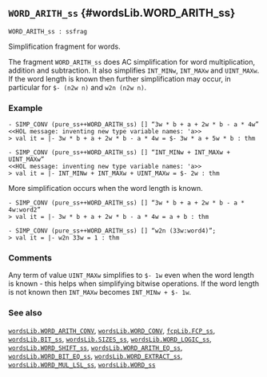 ## `WORD_ARITH_ss` {#wordsLib.WORD_ARITH_ss}


```
WORD_ARITH_ss : ssfrag
```



Simplification fragment for words.


The fragment `WORD_ARITH_ss` does AC simplification for word multiplication,
addition and subtraction.  It also simplifies `INT_MINw`, `INT_MAXw` and
`UINT_MAXw`.  If the word length is known then further simplification may
occur, in particular for `$- (n2w n)` and `w2n (n2w n)`.

### Example

    
    - SIMP_CONV (pure_ss++WORD_ARITH_ss) [] “3w * b + a + 2w * b - a * 4w”
    <<HOL message: inventing new type variable names: 'a>>
    > val it = |- 3w * b + a + 2w * b - a * 4w = $- 3w * a + 5w * b : thm
    
    - SIMP_CONV (pure_ss++WORD_ARITH_ss) [] “INT_MINw + INT_MAXw + UINT_MAXw”
    <<HOL message: inventing new type variable names: 'a>>
    > val it = |- INT_MINw + INT_MAXw + UINT_MAXw = $- 2w : thm
    

More simplification occurs when the word length is known.
    
    - SIMP_CONV (pure_ss++WORD_ARITH_ss) [] “3w * b + a + 2w * b - a * 4w:word2”
    > val it = |- 3w * b + a + 2w * b - a * 4w = a + b : thm
    
    - SIMP_CONV (pure_ss++WORD_ARITH_ss) [] “w2n (33w:word4)”;
    > val it = |- w2n 33w = 1 : thm
    

### Comments

Any term of value `UINT_MAXw` simplifies to `$- 1w` even when the word length
is known - this helps when simplifying bitwise operations.  If the word length
is not known then `INT_MAXw` becomes `INT_MINw + $- 1w`.

### See also

[`wordsLib.WORD_ARITH_CONV`](#wordsLib.WORD_ARITH_CONV), [`wordsLib.WORD_CONV`](#wordsLib.WORD_CONV), [`fcpLib.FCP_ss`](#fcpLib.FCP_ss), [`wordsLib.BIT_ss`](#wordsLib.BIT_ss), [`wordsLib.SIZES_ss`](#wordsLib.SIZES_ss), [`wordsLib.WORD_LOGIC_ss`](#wordsLib.WORD_LOGIC_ss), [`wordsLib.WORD_SHIFT_ss`](#wordsLib.WORD_SHIFT_ss), [`wordsLib.WORD_ARITH_EQ_ss`](#wordsLib.WORD_ARITH_EQ_ss), [`wordsLib.WORD_BIT_EQ_ss`](#wordsLib.WORD_BIT_EQ_ss), [`wordsLib.WORD_EXTRACT_ss`](#wordsLib.WORD_EXTRACT_ss), [`wordsLib.WORD_MUL_LSL_ss`](#wordsLib.WORD_MUL_LSL_ss), [`wordsLib.WORD_ss`](#wordsLib.WORD_ss)

